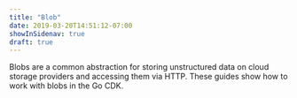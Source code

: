 ```yaml
---
title: "Blob"
date: 2019-03-20T14:51:12-07:00
showInSidenav: true
draft: true
---
```


Blobs are a common abstraction for storing unstructured data on cloud storage
providers and accessing them via HTTP. These guides show how to work with
blobs in the Go CDK.
